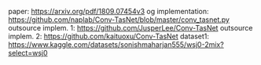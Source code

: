paper: https://arxiv.org/pdf/1809.07454v3
og implementation: https://github.com/naplab/Conv-TasNet/blob/master/conv_tasnet.py
outsource implem. 1: https://github.com/JusperLee/Conv-TasNet
outsource implem. 2: https://github.com/kaituoxu/Conv-TasNet
dataset1: https://www.kaggle.com/datasets/sonishmaharjan555/wsj0-2mix?select=wsj0